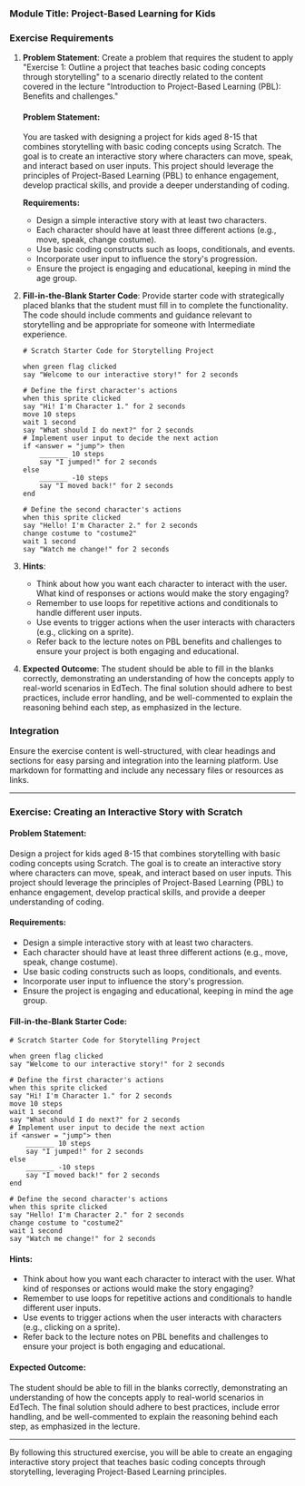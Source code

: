 ### Module Title: Project-Based Learning for Kids ###

### Exercise Requirements ###

1. **Problem Statement**:
   Create a problem that requires the student to apply "Exercise 1: Outline a project that teaches basic coding concepts through storytelling" to a scenario directly related to the content covered in the lecture "Introduction to Project-Based Learning (PBL): Benefits and challenges."

   #### Problem Statement:
   You are tasked with designing a project for kids aged 8-15 that combines storytelling with basic coding concepts using Scratch. The goal is to create an interactive story where characters can move, speak, and interact based on user inputs. This project should leverage the principles of Project-Based Learning (PBL) to enhance engagement, develop practical skills, and provide a deeper understanding of coding.

   **Requirements:**
   - Design a simple interactive story with at least two characters.
   - Each character should have at least three different actions (e.g., move, speak, change costume).
   - Use basic coding constructs such as loops, conditionals, and events.
   - Incorporate user input to influence the story's progression.
   - Ensure the project is engaging and educational, keeping in mind the age group.

2. **Fill-in-the-Blank Starter Code**:
   Provide starter code with strategically placed blanks that the student must fill in to complete the functionality. The code should include comments and guidance relevant to storytelling and be appropriate for someone with Intermediate experience.

   ```scratch
   # Scratch Starter Code for Storytelling Project

   when green flag clicked
   say "Welcome to our interactive story!" for 2 seconds

   # Define the first character's actions
   when this sprite clicked
   say "Hi! I'm Character 1." for 2 seconds
   move 10 steps
   wait 1 second
   say "What should I do next?" for 2 seconds
   # Implement user input to decide the next action
   if <answer = "jump"> then
       _______ 10 steps
       say "I jumped!" for 2 seconds
   else
       _______ -10 steps
       say "I moved back!" for 2 seconds
   end

   # Define the second character's actions
   when this sprite clicked
   say "Hello! I'm Character 2." for 2 seconds
   change costume to "costume2"
   wait 1 second
   say "Watch me change!" for 2 seconds
   ```

3. **Hints**:
   - Think about how you want each character to interact with the user. What kind of responses or actions would make the story engaging?
   - Remember to use loops for repetitive actions and conditionals to handle different user inputs.
   - Use events to trigger actions when the user interacts with characters (e.g., clicking on a sprite).
   - Refer back to the lecture notes on PBL benefits and challenges to ensure your project is both engaging and educational.

4. **Expected Outcome**:
   The student should be able to fill in the blanks correctly, demonstrating an understanding of how the concepts apply to real-world scenarios in EdTech. The final solution should adhere to best practices, include error handling, and be well-commented to explain the reasoning behind each step, as emphasized in the lecture.

### Integration ###

Ensure the exercise content is well-structured, with clear headings and sections for easy parsing and integration into the learning platform. Use markdown for formatting and include any necessary files or resources as links.

---

### Exercise: Creating an Interactive Story with Scratch

#### Problem Statement:
Design a project for kids aged 8-15 that combines storytelling with basic coding concepts using Scratch. The goal is to create an interactive story where characters can move, speak, and interact based on user inputs. This project should leverage the principles of Project-Based Learning (PBL) to enhance engagement, develop practical skills, and provide a deeper understanding of coding.

#### Requirements:
- Design a simple interactive story with at least two characters.
- Each character should have at least three different actions (e.g., move, speak, change costume).
- Use basic coding constructs such as loops, conditionals, and events.
- Incorporate user input to influence the story's progression.
- Ensure the project is engaging and educational, keeping in mind the age group.

#### Fill-in-the-Blank Starter Code:
```scratch
# Scratch Starter Code for Storytelling Project

when green flag clicked
say "Welcome to our interactive story!" for 2 seconds

# Define the first character's actions
when this sprite clicked
say "Hi! I'm Character 1." for 2 seconds
move 10 steps
wait 1 second
say "What should I do next?" for 2 seconds
# Implement user input to decide the next action
if <answer = "jump"> then
    _______ 10 steps
    say "I jumped!" for 2 seconds
else
    _______ -10 steps
    say "I moved back!" for 2 seconds
end

# Define the second character's actions
when this sprite clicked
say "Hello! I'm Character 2." for 2 seconds
change costume to "costume2"
wait 1 second
say "Watch me change!" for 2 seconds
```

#### Hints:
- Think about how you want each character to interact with the user. What kind of responses or actions would make the story engaging?
- Remember to use loops for repetitive actions and conditionals to handle different user inputs.
- Use events to trigger actions when the user interacts with characters (e.g., clicking on a sprite).
- Refer back to the lecture notes on PBL benefits and challenges to ensure your project is both engaging and educational.

#### Expected Outcome:
The student should be able to fill in the blanks correctly, demonstrating an understanding of how the concepts apply to real-world scenarios in EdTech. The final solution should adhere to best practices, include error handling, and be well-commented to explain the reasoning behind each step, as emphasized in the lecture.

---

By following this structured exercise, you will be able to create an engaging interactive story project that teaches basic coding concepts through storytelling, leveraging Project-Based Learning principles.